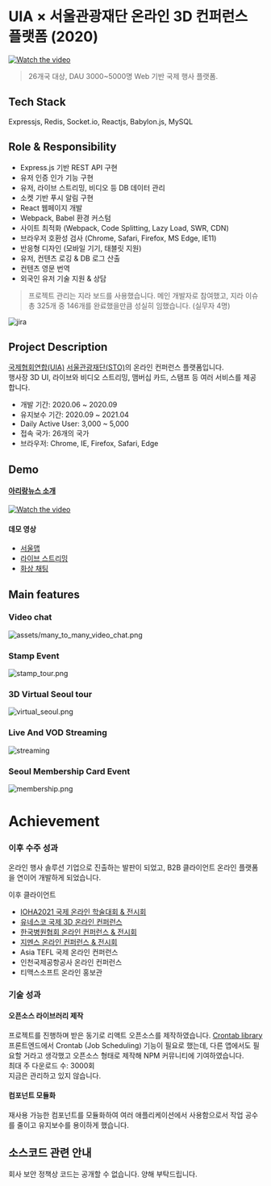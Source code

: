# UIA × 서울관광재단 온라인 3D 컨퍼런스 플랫폼 (2020)

[![Watch the video](assets/virtual_seoul2.gif)](https://wclf2021.miceworld.or.kr/)

> 26개국 대상, DAU 3000~5000명 Web 기반 국제 행사 플랫폼.  


## Tech Stack

Expressjs, Redis, Socket.io, Reactjs, Babylon.js, MySQL


## Role & Responsibility

- Express.js 기반 REST API 구현
- 유저 인증 인가 기능 구현
- 유저, 라이브 스트리밍, 비디오 등 DB 데이터 관리
- 소켓 기반 푸시 알림 구현
- React 웹페이지 개발
- Webpack, Babel 환경 커스텀
- 사이트 최적화 (Webpack, Code Splitting, Lazy Load, SWR, CDN) 
- 브라우저 호환성 검사 (Chrome, Safari, Firefox, MS Edge, IE11)
- 반응형 디자인 (모바일 기기, 태블릿 지원)
- 유저, 컨텐츠 로깅 & DB 로그 산출
- 컨텐츠 영문 번역
- 외국인 유저 기술 지원 & 상담

> 프로젝트 관리는 지라 보드를 사용했습니다.
> 메인 개발자로 참여했고, 지라 이슈 총 325개 중 146개를 완료했을만큼 성실히 임했습니다. (실무자 4명)

![jira](assets/jira3.jpg)



## Project Description

[국제협회연합(UIA)](https://uia.org/) [서울관광재단(STO)](http://www.sto.or.kr/english/index)의 온라인 컨퍼런스 플랫폼입니다.   
행사장 3D UI, 라이브와 비디오 스트리밍, 맴버십 카드, 스탬프 등 여러 서비스를 제공합니다.

- 개발 기간: 2020.06 ~ 2020.09
- 유지보수 기간: 2020.09 ~ 2021.04
- Daily Active User: 3,000 ~ 5,000
- 접속 국가: 26개의 국가
- 브라우저: Chrome, IE, Firefox, Safari, Edge



## Demo

#### [아리랑뉴스 소개](https://www.youtube.com/watch?v=ksBnRT1f2Ak&t=2s)  

[![Watch the video](assets/news.jpg)](https://www.youtube.com/watch?v=ksBnRT1f2Ak&t=2s)


#### 데모 영상

- [서울맵](https://www.youtube.com/watch?v=gk_nKkCsTk4)
- [라이브 스트리밍](https://www.youtube.com/watch?v=8vVmP6UIFrc)
- [화상 채팅](https://www.youtube.com/watch?v=edzgNn5f5yQ)


## Main features

### Video chat

![assets/many_to_many_video_chat.png](assets/video_chat.jpg)

### Stamp Event

![stamp_tour.png](assets/stamp_tour.png)

### 3D Virtual Seoul tour

![virtual_seoul.png](assets/virtual_seoul.png)

### Live And VOD Streaming

![streaming](assets/live_streaming.jpg)

### Seoul Membership Card Event

![membership.png](assets/membership.png)



# Achievement

### 이후 수주 성과
온라인 행사 솔루션 기업으로 진출하는 발판이 되었고, B2B 클라이언트 온라인 플랫폼을 연이어 개발하게 되었습니다.

이후 클라이언트
- [IOHA2021 국제 온라인 학술대회 & 전시회](https://ioha2021conference.org/)
- [유네스코 국제 3D 온라인 컨퍼런스](https://iclc2021.govent.io/)
- [한국병원협회 온라인 컨퍼런스 & 전시회](https://khc2020.salin.co.kr) 
- [지멘스 온라인 컨퍼런스 & 전시회](https://siemens-evavconference.govent.io) 
- Asia TEFL 국제 온라인 컨퍼런스
- 인천국제공항공사 온라인 컨퍼런스
- 티맥스소프트 온라인 홍보관

### 기술 성과

#### 오픈소스 라이브러리 제작
프로젝트를 진행하며 받은 동기로 리액트 오픈소스를 제작하였습니다. [Crontab library](https://www.npmjs.com/package/reactjs-crontab)
프론트엔드에서 Crontab (Job Scheduling) 기능이 필요로 했는데, 다른 앱에서도 필요할 거라고 생각했고 오픈소스 형태로 제작해 NPM 커뮤니티에 기여하였습니다.   
최대 주 다운로드 수: 3000회   
지금은 관리하고 있지 않습니다.

#### 컴포넌트 모듈화
재사용 가능한 컴포넌트를 모듈화하여 여러 애플리케이션에서 사용함으로서 작업 공수를 줄이고 유지보수를 용이하게 했습니다.


## 소스코드 관련 안내
회사 보안 정책상 코드는 공개할 수 없습니다. 양해 부탁드립니다.
